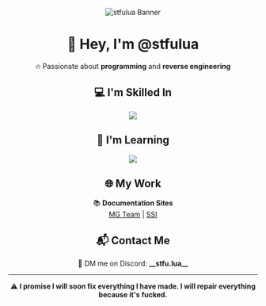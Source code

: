 <p align="center">
  <img src="https://github.com/stfulua/stfulua/blob/main/banner.gif" alt="stfulua Banner">
</p>

<h1 align="center">👋 Hey, I'm @stfulua</h1>

<p align="center">🔥 Passionate about <b>programming</b> and <b>reverse engineering</b></p>

<h2 align="center">💻 I'm Skilled In</h2>
<p align="center">
  <img src="https://skillicons.dev/icons?i=lua,python" />
</p>

<h2 align="center">📖 I'm Learning</h2>
<p align="center">
  <img src="https://skillicons.dev/icons?i=cpp,go,cs" />
</p>

<h2 align="center">🌐 My Work</h2>
<p align="center">
  📚 <b>Documentation Sites</b><br>
  <a href="https://mg-team.gitbook.io/mg-team">MG Team</a> | 
  <a href="https://mg-team.gitbook.io/universalsynsaveinstance">SSI</a>
</p>

<h2 align="center">📬 Contact Me</h2>
<p align="center">
  💬 DM me on Discord: <b>__stfu.lua__</b>
</p>

---

<p align="center">⚠ <b>I promise I will soon fix everything I have made. I will repair everything because it's fucked.</b></p>

<!---
stfulua/stfulua is a ✨ special ✨ repository because its `README.md` (this file) appears on your GitHub profile.
You can click the Preview link to take a look at your changes.
--->
